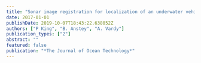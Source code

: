 ```yaml
---
title: "Sonar image registration for localization of an underwater vehicle"
date: 2017-01-01
publishDate: 2019-10-07T18:43:22.638052Z
authors: ["P King", "B. Anstey", "A. Vardy"]
publication_types: ["2"]
abstract: ""
featured: false
publication: "*The Journal of Ocean Technology*"
---
```



